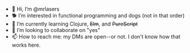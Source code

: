 - 👋 Hi, I’m @mrlasers
- 🐕 I’m interested in functional programming and dogs (not in that order)
- 🌱 I’m currently learning Clojure, ~~Elm~~, and ~~PureScript~~
- 💞️ I’m looking to collaborate on "yes"
- 📫 How to reach me: my DMs are open--or not. I don't know how that works here.

<!---
mrlasers/mrlasers is a ✨ special ✨ repository because its `README.md` (this file) appears on your GitHub profile.
You can click the Preview link to take a look at your changes.
--->
